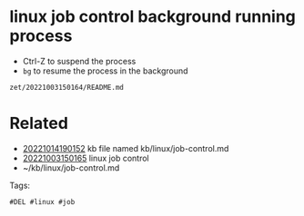 # linux job control background running process

- Ctrl-Z to suspend the process
- `bg` to resume the process in the background

` zet/20221003150164/README.md `

# Related

- [20221014190152](/zet/20221014190152/README.md) kb file named kb/linux/job-control.md
- [20221003150165](/zet/20221003150165/README.md) linux job control
- ~/kb/linux/job-control.md

Tags:

    #DEL #linux #job 
